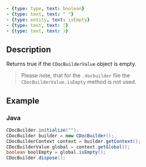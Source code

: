 ```yml signature
- {type: type, text: boolean}
- {type: text, text: " "}
- {type: entity, text: isEmpty}
- {type: text, text: (}
- {type: text, text: )}
```

## Description

Returns true if the `CDocBuilderValue` object is empty.

> Please note, that for the `.docbuilder` file the `CDocBuilderValue.isEmpty` method is not used.

## Example

### Java

``` java
CDocBuilder.initialize("");
CDocBuilder builder = new CDocBuilder();
CDocBuilderContext context = builder.getContext();
CDocBuilderValue global = context.getGlobal();
boolean boolEmpty = global.isEmpty();
CDocBuilder.dispose();
```
